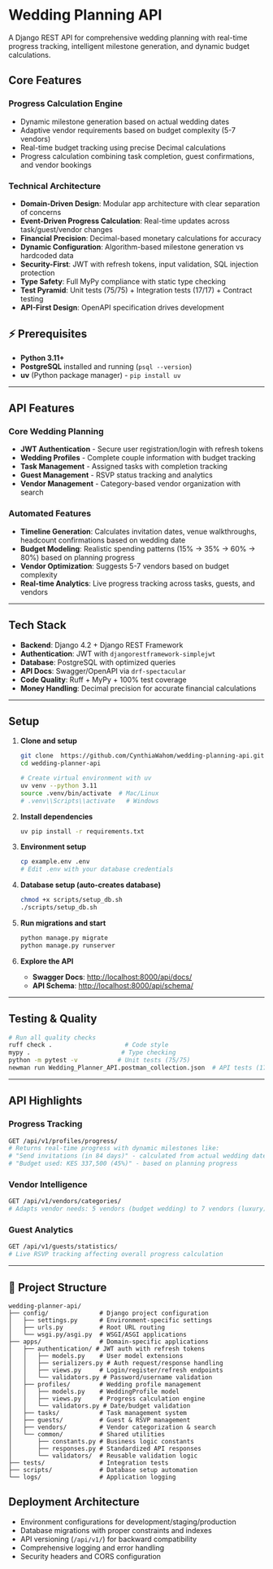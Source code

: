 # Wedding Planning API

A Django REST API for comprehensive wedding planning with real-time progress tracking, intelligent milestone generation, and dynamic budget calculations.

## Core Features

### Progress Calculation Engine

- Dynamic milestone generation based on actual wedding dates
- Adaptive vendor requirements based on budget complexity (5-7 vendors)
- Real-time budget tracking using precise Decimal calculations
- Progress calculation combining task completion, guest confirmations, and vendor bookings

### Technical Architecture

- **Domain-Driven Design**: Modular app architecture with clear separation of concerns
- **Event-Driven Progress Calculation**: Real-time updates across task/guest/vendor changes
- **Financial Precision**: Decimal-based monetary calculations for accuracy
- **Dynamic Configuration**: Algorithm-based milestone generation vs hardcoded data
- **Security-First**: JWT with refresh tokens, input validation, SQL injection protection
- **Type Safety**: Full MyPy compliance with static type checking
- **Test Pyramid**: Unit tests (75/75) + Integration tests (17/17) + Contract testing
- **API-First Design**: OpenAPI specification drives development

## ⚡ Prerequisites

- **Python 3.11+**
- **PostgreSQL** installed and running (`psql --version`)
- **uv** (Python package manager) - `pip install uv`

---

## API Features

### Core Wedding Planning

- **JWT Authentication** - Secure user registration/login with refresh tokens
- **Wedding Profiles** - Complete couple information with budget tracking
- **Task Management** - Assigned tasks with completion tracking
- **Guest Management** - RSVP status tracking and analytics
- **Vendor Management** - Category-based vendor organization with search

### Automated Features

- **Timeline Generation**: Calculates invitation dates, venue walkthroughs, headcount confirmations based on wedding date
- **Budget Modeling**: Realistic spending patterns (15% → 35% → 60% → 80%) based on planning progress
- **Vendor Optimization**: Suggests 5-7 vendors based on budget complexity
- **Real-time Analytics**: Live progress tracking across tasks, guests, and vendors

---

## Tech Stack

- **Backend**: Django 4.2 + Django REST Framework
- **Authentication**: JWT with `djangorestframework-simplejwt`
- **Database**: PostgreSQL with optimized queries
- **API Docs**: Swagger/OpenAPI via `drf-spectacular`
- **Code Quality**: Ruff + MyPy + 100% test coverage
- **Money Handling**: Decimal precision for accurate financial calculations

---

## Setup

1. **Clone and setup**

   ```bash
   git clone  https://github.com/CynthiaWahom/wedding-planning-api.git
   cd wedding-planner-api

   # Create virtual environment with uv
   uv venv --python 3.11
   source .venv/bin/activate  # Mac/Linux
   # .venv\\Scripts\\activate   # Windows
   ```

2. **Install dependencies**

   ```bash
   uv pip install -r requirements.txt
   ```

3. **Environment setup**

   ```bash
   cp example.env .env
   # Edit .env with your database credentials
   ```

4. **Database setup (auto-creates database)**

   ```bash
   chmod +x scripts/setup_db.sh
   ./scripts/setup_db.sh
   ```

5. **Run migrations and start**

   ```bash
   python manage.py migrate
   python manage.py runserver
   ```

6. **Explore the API**

   - **Swagger Docs**: [http://localhost:8000/api/docs/](http://localhost:8000/api/docs/)
   - **API Schema**: [http://localhost:8000/api/schema/](http://localhost:8000/api/schema/)

---

## Testing & Quality

```bash
# Run all quality checks
ruff check .                    # Code style
mypy .                         # Type checking
python -m pytest -v           # Unit tests (75/75)
newman run Wedding_Planner_API.postman_collection.json  # API tests (17/17)
```

---


## API Highlights

### Progress Tracking

```bash
GET /api/v1/profiles/progress/
# Returns real-time progress with dynamic milestones like:
# "Send invitations (in 84 days)" - calculated from actual wedding date
# "Budget used: KES 337,500 (45%)" - based on planning progress
```

### Vendor Intelligence

```bash
GET /api/v1/vendors/categories/
# Adapts vendor needs: 5 vendors (budget wedding) to 7 vendors (luxury)
```

### Guest Analytics

```bash
GET /api/v1/guests/statistics/
# Live RSVP tracking affecting overall progress calculation
```

---

## 📂 Project Structure

```
wedding-planner-api/
├── config/              # Django project configuration
│   ├── settings.py      # Environment-specific settings
│   ├── urls.py          # Root URL routing
│   └── wsgi.py/asgi.py  # WSGI/ASGI applications
├── apps/                # Domain-specific applications
│   ├── authentication/ # JWT auth with refresh tokens
│   │   ├── models.py    # User model extensions
│   │   ├── serializers.py # Auth request/response handling
│   │   ├── views.py     # Login/register/refresh endpoints
│   │   └── validators.py # Password/username validation
│   ├── profiles/        # Wedding profile management
│   │   ├── models.py    # WeddingProfile model
│   │   ├── views.py     # Progress calculation engine
│   │   └── validators.py # Date/budget validation
│   ├── tasks/           # Task management system
│   ├── guests/          # Guest & RSVP management
│   ├── vendors/         # Vendor categorization & search
│   └── common/          # Shared utilities
│       ├── constants.py # Business logic constants
│       ├── responses.py # Standardized API responses
│       └── validators/  # Reusable validation logic
├── tests/               # Integration tests
├── scripts/             # Database setup automation
└── logs/                # Application logging
```

## Deployment Architecture

- Environment configurations for development/staging/production
- Database migrations with proper constraints and indexes
- API versioning (`/api/v1/`) for backward compatibility
- Comprehensive logging and error handling
- Security headers and CORS configuration
